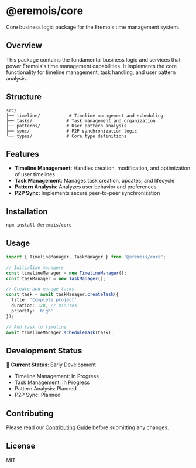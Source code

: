 # @eremois/core

Core business logic package for the Eremois time management system.

## Overview

This package contains the fundamental business logic and services that power Eremois's time management capabilities. It implements the core functionality for timeline management, task handling, and user pattern analysis.

## Structure

```
src/
├── timeline/           # Timeline management and scheduling
├── tasks/             # Task management and organization
├── patterns/          # User pattern analysis
├── sync/              # P2P synchronization logic
└── types/             # Core type definitions
```

## Features

- **Timeline Management**: Handles creation, modification, and optimization of user timelines
- **Task Management**: Manages task creation, updates, and lifecycle
- **Pattern Analysis**: Analyzes user behavior and preferences
- **P2P Sync**: Implements secure peer-to-peer synchronization

## Installation

```bash
npm install @eremois/core
```

## Usage

```typescript
import { TimelineManager, TaskManager } from '@eremois/core';

// Initialize managers
const timelineManager = new TimelineManager();
const taskManager = new TaskManager();

// Create and manage tasks
const task = await taskManager.createTask({
  title: 'Complete project',
  duration: 120, // minutes
  priority: 'high'
});

// Add task to timeline
await timelineManager.scheduleTask(task);
```

## Development Status

🚧 **Current Status**: Early Development

- Timeline Management: In Progress
- Task Management: In Progress
- Pattern Analysis: Planned
- P2P Sync: Planned

## Contributing

Please read our [Contributing Guide](../../CONTRIBUTING.md) before submitting any changes.

## License

MIT 